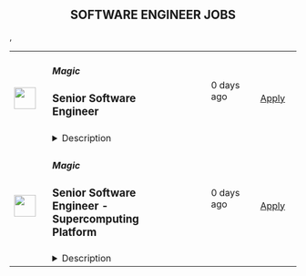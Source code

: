 <div align="center"><h2>SOFTWARE ENGINEER JOBS</h2></div><table><tr>
                <td width="100" height="100" rowspan="2">
                    <img src="https://lever-client-logos.s3.us-west-2.amazonaws.com/d2638e24-ec40-42dc-a51d-b2d37d110f66-1669817727361.png" width="38px" height="auto">
                </td>
                <td width="300">
                    <h5>Magic</h5>
                    <h3>Senior Software Engineer</h3>
                </td>
                <td width="300">
                    <code></code>
                </td>
                <td width="200">
                <text>0 days ago</text>
                </td>
                <td width="100" rowspan="2">
                <a href="https://jobs.lever.co/magic/e465ca48-2e61-4bb0-958d-14d7978f05a5" align="right" target="_blank">Apply</a>
                </td>
            </tr>
            <tr>
                <td colspan="3">
                <details><summary>Description</summary>
                <div>Join us to build and safely deploy aligned, superhuman AI. For decades, technology was "just a tool" - could it be a colleague?</div><div><br></div><div>We are building an AI pair programmer that feels like a full colleague inside your computer - capable, conversational, and reliable across domains. If this isn't AGI, then what is? Join us if you want to build and safely deploy aligned AGI in products that matter.</div><div><br></div><div><span style="font-size: 11pt">As a Senior Software Engineer</span>, you'll work on frontend, backend, or infrastructure to make our models accessible and useful to developers around the world.</div><h3>We're looking for</h3><li><b>5y+ experience</b> as a software developer</li><li><b>High-energy: </b>you love what you do</li><li><b>Ambition: </b>you want to make something great</li>,<h3>Magic's culture</h3><li><b>Integrity. </b>Words and actions should be aligned.</li><li><b>Hands-on.</b> Most of us have previously led engineering teams. At Magic, there are no managers. We all spend the vast majority of our time on engineering. If you want to solve hard problems, Magic is the right place for you.</li><li><b>Teamwork.</b> We move as one team, not N individuals.</li><li><b>Focus.</b> Ethically deploy AGI. Everything else is noise.</li><li><b>Quality.</b> We have high standards for ourselves and our products. Magic should feel like magic.</li>,<h3>Benefits and perks</h3><li>Benchmark-based compensation in the 75th or 90th percentile, including base salary, generous equity, and benefits</li><li>401K with 6% match</li><li>Flexible working hours</li><li>In-person (SF or Vienna) or remote</li><li>A small, fast-paced, highly focused team</li><div><i>FAQ:</i></div><div><b style="font-size: 11pt">What's your motivation?</b></div><div><span style="font-size: 11pt">Automation has led humanity from subsistence farming to becoming a globally connected society. AGI is the ultimate chapter of the story of human tool-building, presenting the potential to decouple productivity and ingenuity from human labor. What if the last 50 years of technological progress happened in 2 days? We want to make this a possibility.</span></div><div><br></div><div><b style="font-size: 11pt">Funding?</b></div><div>We've raised $28M from tier 1 investors.</div><div><br></div><div><b style="font-size: 11pt">How do we balance deploying the technology today with ambitions for AGI?</b></div><div><span style="font-size: 11pt">We think deploying AI within the right interfaces is just as important as the technology itself. Building an AI pair programmer helps us do both at the same time. We aim to launch gradually improving AI assistants while pursuing work on what will ultimately become AGI.&nbsp;</span></div><div><br></div><div><b>Do you train your own models?</b></div><div>Yes</div><div><br></div><div><b>Do you care about the product?</b></div><div>It's funny that this is a question, but many AI companies neglect UX and focus only on their model. Yes, we care.</div><div><br></div><div><b>Can I work from anywhere?</b></div><div>We welcome applications from anyone around the world. We'll look at visa requirements case by case.</div><div><br></div><div><b>I don't meet all the criteria, should I still apply?</b></div><div>If you feel you have something to contribute to the mission and you're a high-energy person, absolutely. We make exceptions for exceptional people. In all hires, we are looking for either 1) difference makers on world class teams or 2) individuals who would become this very quickly if placed on such a team tomorrow.</div>
                </details>
                </td>
            </tr>,<tr>
                <td width="100" height="100" rowspan="2">
                    <img src="https://lever-client-logos.s3.us-west-2.amazonaws.com/d2638e24-ec40-42dc-a51d-b2d37d110f66-1669817727361.png" width="38px" height="auto">
                </td>
                <td width="300">
                    <h5>Magic</h5>
                    <h3>Senior Software Engineer - Supercomputing Platform</h3>
                </td>
                <td width="300">
                    <code></code>
                </td>
                <td width="200">
                <text>0 days ago</text>
                </td>
                <td width="100" rowspan="2">
                <a href="https://jobs.lever.co/magic/fddc7771-167b-4515-8925-01a2208db257" align="right" target="_blank">Apply</a>
                </td>
            </tr>
            <tr>
                <td colspan="3">
                <details><summary>Description</summary>
                <div><span style="font-size: 11pt">Join us to build and safely deploy aligned, superhuman AI. We are building an AI pair programmer that feels like a full colleague inside your computer - capable, conversational, and reliable across domains.</span></div><div><br></div><div><span style="font-size: 11pt">As a Software Engineer working on our large-scale training and inference infrastructure, you will architect and build resilient solutions for AI workloads on large GPU clusters.&nbsp; If you love scaling things, enjoy getting the most out of compute infra and maximizing reliability, this role is for you.</span></div><h3>Responsibilities</h3><li>Lead and participate in projects to build massive scale (1000's of GPU's), highly available and secure AI training and Inference infrastructure</li><li>Ensure highly available GPU workloads for training and production inference purposes</li><li>Respond to and investigate incidents across security and availability</li><li>Platform Engineering to enable our engineers to be super fast</li><li>Come up with and propose ways of accelerating the team</li><li>Troubleshoot and resolve issues across GPU resources, networking, OS, drivers and cloud environments, automate detection and recovery of such issues</li>,<h3>Requirements</h3><li>Extensive experience with GCP or similar cloud platforms</li><li>Strong Linux knowledge in the k8s, VM and bare metal context, including bash scripting and troubleshooting</li><li>Strong general coding skills</li><li>Strong IaC knowledge with extensive experience in Terraform or Pulumi</li><li>Hardware knowledge around server hardware, networking hardware and GPUs</li><li>Strong knowledge of hardening cloud native and especially k8s workloads</li>,<h3>Magic's culture</h3><li><b>Integrity. </b>Words and actions should be aligned.</li><li><b>Hands-on.</b> Most of us have previously led engineering teams. At Magic, there are no managers. We all spend the vast majority of our time on engineering. If you want to solve hard problems, Magic is the right place for you.</li><li><b>Teamwork.</b> We move as one team, not N individuals.</li><li><b>Focus.</b> Ethically deploy AGI. Everything else is noise.</li><li><b>Quality.</b> We have high standards for ourselves and our products. Magic should feel like magic.</li>,<h3>Benefits and perks</h3><li>Benchmark-based compensation in the 75th or 90th percentile, including base salary, generous equity, and benefits</li><li>401K with 6% match</li><li>Flexible working hours</li><li>In-person (SF or Vienna) or remote</li><li>A small, fast-paced, highly focused team</li><div><i>FAQ:</i></div><div><b style="font-size: 11pt">What's your motivation?</b></div><div><span style="font-size: 11pt">Automation has led humanity from subsistence farming to becoming a globally connected society. AGI is the ultimate chapter of the story of human tool-building, presenting the potential to decouple productivity and ingenuity from human labor. What if the last 50 years of technological progress happened in 2 days? We want to make this a possibility.</span></div><div><br></div><div><b style="font-size: 11pt">Funding?</b></div><div>We've recently raised $28M.</div><div><br></div><div><b style="font-size: 11pt">How do we balance deploying the technology today with ambitions for AGI?</b></div><div><span style="font-size: 11pt">We think deploying AI within the right interfaces is just as important as the technology itself. Building an AI pair programmer helps us do both at the same time. We aim to launch gradually improving AI assistants while pursuing work on what will ultimately become AGI.&nbsp;</span></div><div><br></div><div><b>Do you train your own models?</b></div><div>Yes</div><div><br></div><div><b>Do you care about the product?</b></div><div>It's funny that this is a question, but many AI companies neglect UX and focus only on their model. Yes, we care.</div><div><br></div><div><b>Can I work from anywhere?</b></div><div>We welcome applications from anyone around the world. We'll look at visa requirements case by case.</div><div><br></div><div><b>I don't meet all the criteria, should I still apply?</b></div><div>If you feel you have something to contribute to the mission and you're a high-energy person, absolutely. We make exceptions for exceptional people. In all hires, we are looking for either 1) difference makers on world class teams or 2) individuals who would become this very quickly if placed on such a team tomorrow.</div>
                </details>
                </td>
            </tr></table>